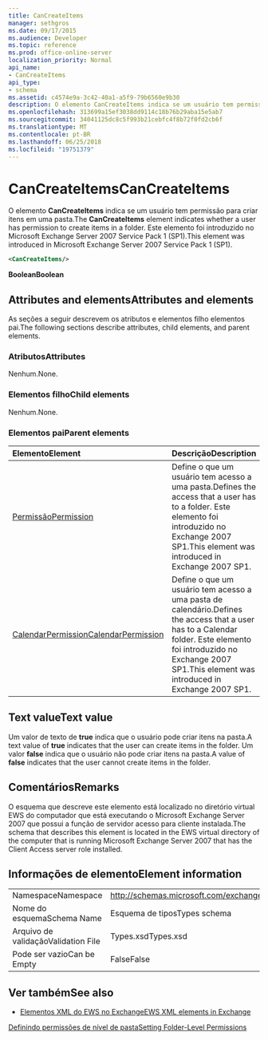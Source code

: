```yaml
---
title: CanCreateItems
manager: sethgros
ms.date: 09/17/2015
ms.audience: Developer
ms.topic: reference
ms.prod: office-online-server
localization_priority: Normal
api_name:
- CanCreateItems
api_type:
- schema
ms.assetid: c4574e9a-3c42-40a1-a5f9-79b6560e9b30
description: O elemento CanCreateItems indica se um usuário tem permissão para criar itens em uma pasta. Este elemento foi introduzido no Microsoft Exchange Server 2007 Service Pack 1 (SP1).
ms.openlocfilehash: 313699a15ef3038dd9114c18b76b29aba15e5ab7
ms.sourcegitcommit: 34041125dc8c5f993b21cebfc4f8b72f0fd2cb6f
ms.translationtype: MT
ms.contentlocale: pt-BR
ms.lasthandoff: 06/25/2018
ms.locfileid: "19751379"
---
```

# <a name="cancreateitems"></a><span data-ttu-id="638af-104">CanCreateItems</span><span class="sxs-lookup"><span data-stu-id="638af-104">CanCreateItems</span></span>

<span data-ttu-id="638af-105">O elemento **CanCreateItems** indica se um usuário tem permissão para criar itens em uma pasta.</span><span class="sxs-lookup"><span data-stu-id="638af-105">The **CanCreateItems** element indicates whether a user has permission to create items in a folder.</span></span> <span data-ttu-id="638af-106">Este elemento foi introduzido no Microsoft Exchange Server 2007 Service Pack 1 (SP1).</span><span class="sxs-lookup"><span data-stu-id="638af-106">This element was introduced in Microsoft Exchange Server 2007 Service Pack 1 (SP1).</span></span> 
  
```xml
<CanCreateItems/>
```

 <span data-ttu-id="638af-107">**Boolean**</span><span class="sxs-lookup"><span data-stu-id="638af-107">**Boolean**</span></span>
## <a name="attributes-and-elements"></a><span data-ttu-id="638af-108">Attributes and elements</span><span class="sxs-lookup"><span data-stu-id="638af-108">Attributes and elements</span></span>

<span data-ttu-id="638af-109">As seções a seguir descrevem os atributos e elementos filho elementos pai.</span><span class="sxs-lookup"><span data-stu-id="638af-109">The following sections describe attributes, child elements, and parent elements.</span></span>
  
### <a name="attributes"></a><span data-ttu-id="638af-110">Atributos</span><span class="sxs-lookup"><span data-stu-id="638af-110">Attributes</span></span>

<span data-ttu-id="638af-111">Nenhum.</span><span class="sxs-lookup"><span data-stu-id="638af-111">None.</span></span>
  
### <a name="child-elements"></a><span data-ttu-id="638af-112">Elementos filho</span><span class="sxs-lookup"><span data-stu-id="638af-112">Child elements</span></span>

<span data-ttu-id="638af-113">Nenhum.</span><span class="sxs-lookup"><span data-stu-id="638af-113">None.</span></span>
  
### <a name="parent-elements"></a><span data-ttu-id="638af-114">Elementos pai</span><span class="sxs-lookup"><span data-stu-id="638af-114">Parent elements</span></span>

|<span data-ttu-id="638af-115">**Elemento**</span><span class="sxs-lookup"><span data-stu-id="638af-115">**Element**</span></span>|<span data-ttu-id="638af-116">**Descrição**</span><span class="sxs-lookup"><span data-stu-id="638af-116">**Description**</span></span>|
|:-----|:-----|
|[<span data-ttu-id="638af-117">Permissão</span><span class="sxs-lookup"><span data-stu-id="638af-117">Permission</span></span>](permission.md) <br/> |<span data-ttu-id="638af-118">Define o que um usuário tem acesso a uma pasta.</span><span class="sxs-lookup"><span data-stu-id="638af-118">Defines the access that a user has to a folder.</span></span> <span data-ttu-id="638af-119">Este elemento foi introduzido no Exchange 2007 SP1.</span><span class="sxs-lookup"><span data-stu-id="638af-119">This element was introduced in Exchange 2007 SP1.</span></span>  <br/> |
|[<span data-ttu-id="638af-120">CalendarPermission</span><span class="sxs-lookup"><span data-stu-id="638af-120">CalendarPermission</span></span>](calendarpermission.md) <br/> |<span data-ttu-id="638af-121">Define o que um usuário tem acesso a uma pasta de calendário.</span><span class="sxs-lookup"><span data-stu-id="638af-121">Defines the access that a user has to a Calendar folder.</span></span> <span data-ttu-id="638af-122">Este elemento foi introduzido no Exchange 2007 SP1.</span><span class="sxs-lookup"><span data-stu-id="638af-122">This element was introduced in Exchange 2007 SP1.</span></span>  <br/> |
   
## <a name="text-value"></a><span data-ttu-id="638af-123">Text value</span><span class="sxs-lookup"><span data-stu-id="638af-123">Text value</span></span>

<span data-ttu-id="638af-124">Um valor de texto de **true** indica que o usuário pode criar itens na pasta.</span><span class="sxs-lookup"><span data-stu-id="638af-124">A text value of **true** indicates that the user can create items in the folder.</span></span> <span data-ttu-id="638af-125">Um valor **false** indica que o usuário não pode criar itens na pasta.</span><span class="sxs-lookup"><span data-stu-id="638af-125">A value of **false** indicates that the user cannot create items in the folder.</span></span> 
  
## <a name="remarks"></a><span data-ttu-id="638af-126">Comentários</span><span class="sxs-lookup"><span data-stu-id="638af-126">Remarks</span></span>

<span data-ttu-id="638af-127">O esquema que descreve este elemento está localizado no diretório virtual EWS do computador que está executando o Microsoft Exchange Server 2007 que possui a função de servidor acesso para cliente instalada.</span><span class="sxs-lookup"><span data-stu-id="638af-127">The schema that describes this element is located in the EWS virtual directory of the computer that is running Microsoft Exchange Server 2007 that has the Client Access server role installed.</span></span>
  
## <a name="element-information"></a><span data-ttu-id="638af-128">Informações de elemento</span><span class="sxs-lookup"><span data-stu-id="638af-128">Element information</span></span>

|||
|:-----|:-----|
|<span data-ttu-id="638af-129">Namespace</span><span class="sxs-lookup"><span data-stu-id="638af-129">Namespace</span></span>  <br/> |http://schemas.microsoft.com/exchange/services/2006/types  <br/> |
|<span data-ttu-id="638af-130">Nome do esquema</span><span class="sxs-lookup"><span data-stu-id="638af-130">Schema Name</span></span>  <br/> |<span data-ttu-id="638af-131">Esquema de tipos</span><span class="sxs-lookup"><span data-stu-id="638af-131">Types schema</span></span>  <br/> |
|<span data-ttu-id="638af-132">Arquivo de validação</span><span class="sxs-lookup"><span data-stu-id="638af-132">Validation File</span></span>  <br/> |<span data-ttu-id="638af-133">Types.xsd</span><span class="sxs-lookup"><span data-stu-id="638af-133">Types.xsd</span></span>  <br/> |
|<span data-ttu-id="638af-134">Pode ser vazio</span><span class="sxs-lookup"><span data-stu-id="638af-134">Can be Empty</span></span>  <br/> |<span data-ttu-id="638af-135">False</span><span class="sxs-lookup"><span data-stu-id="638af-135">False</span></span>  <br/> |
   
## <a name="see-also"></a><span data-ttu-id="638af-136">Ver também</span><span class="sxs-lookup"><span data-stu-id="638af-136">See also</span></span>



- [<span data-ttu-id="638af-137">Elementos XML do EWS no Exchange</span><span class="sxs-lookup"><span data-stu-id="638af-137">EWS XML elements in Exchange</span></span>](ews-xml-elements-in-exchange.md)


[<span data-ttu-id="638af-138">Definindo permissões de nível de pasta</span><span class="sxs-lookup"><span data-stu-id="638af-138">Setting Folder-Level Permissions</span></span>](http://msdn.microsoft.com/library/c7530e86-5112-401c-b10a-9c054ae59f07%28Office.15%29.aspx)

